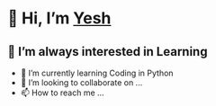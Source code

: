 # 👋 Hi, I’m [Yesh](@Yema94)
## 👀 I’m always interested in Learning
- 🌱 I’m currently learning Coding in Python 
- 💞️ I’m looking to collaborate on ...
- 📫 How to reach me ...

<!---
manasaniYeshwanth/manasaniYeshwanth is a ✨ special ✨ repository because its `README.md` (this file) appears on your GitHub profile.
You can click the Preview link to take a look at your changes.
--->
